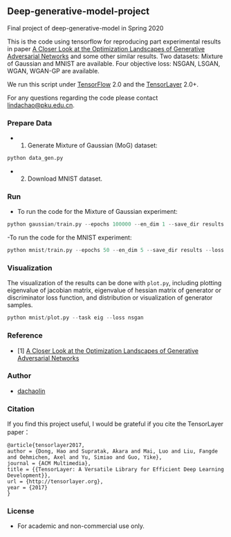 ## Deep-generative-model-project
Final project of deep-generative-model in Spring 2020

This is the code using tensorflow for reproducing part experimental results in paper [A Closer Look at the Optimization Landscapes of Generative Adversarial Networks](https://arxiv.org/abs/1906.04848) and some other similar results. Two datasets: Mixture of Gaussian and MNIST are available. Four objective loss: NSGAN, LSGAN, WGAN, WGAN-GP are available.

We run this script under [TensorFlow](https://www.tensorflow.org) 2.0 and the [TensorLayer](https://github.com/tensorlayer/tensorlayer) 2.0+. 

For any questions regarding the code please contact lindachao@pku.edu.cn.

### Prepare Data 

- 1. Generate Mixture of Gaussian (MoG) dataset:

```python
python data_gen.py
```
- 2. Download MNIST dataset.

### Run
- To run the code for the Mixture of Gaussian experiment:
```python
python gaussian/train.py --epochs 100000 --en_dim 1 --save_dir results --loss wgan
```

-To run the code for the MNIST experiment:
```python
python mnist/train.py --epochs 50 --en_dim 5 --save_dir results --loss nsgan
```

### Visualization
The visualization of the results can be done with `plot.py`, including plotting eigenvalue of jacobian matrix, eigenvalue of hessian matrix of generator or discriminator loss function, and distribution or visualization of generator samples. 

```python
python mnist/plot.py --task eig --loss nsgan
```


### Reference
* [1] [A Closer Look at the Optimization Landscapes of Generative Adversarial Networks](https://arxiv.org/abs/1906.04848)

### Author
- [dachaolin](https://github.com/shayebuhui)

### Citation
If you find this project useful, I would be grateful if you cite the TensorLayer paper：

```
@article{tensorlayer2017,
author = {Dong, Hao and Supratak, Akara and Mai, Luo and Liu, Fangde and Oehmichen, Axel and Yu, Simiao and Guo, Yike},
journal = {ACM Multimedia},
title = {{TensorLayer: A Versatile Library for Efficient Deep Learning Development}},
url = {http://tensorlayer.org},
year = {2017}
}
```

### License

- For academic and non-commercial use only.
